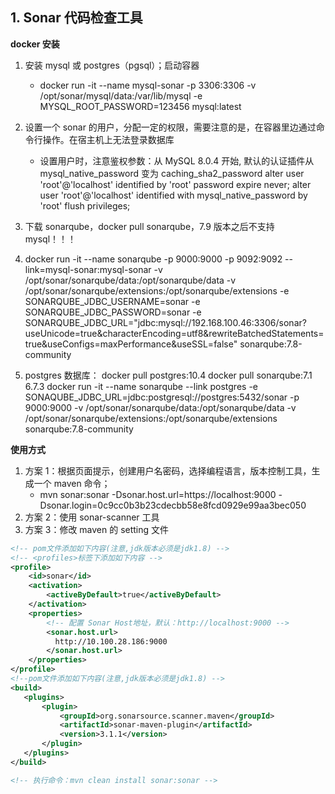 ## 1. Sonar 代码检查工具

**docker 安装**

1. 安装 mysql 或 postgres（pgsql）；启动容器
   - docker run -it --name mysql-sonar -p 3306:3306 -v /opt/sonar/mysql/data:/var/lib/mysql -e MYSQL_ROOT_PASSWORD=123456 mysql:latest
2. 设置一个 sonar 的用户，分配一定的权限，需要注意的是，在容器里边通过命令行操作。在宿主机上无法登录数据库
   - 设置用户时，注意鉴权参数：从 MySQL 8.0.4 开始, 默认的认证插件从 mysql_native_password 变为 caching_sha2_password
     alter user 'root'@'localhost' identified by 'root' password expire never;
     alter user 'root'@'localhost' identified with mysql_native_password by 'root'
     flush privileges;
3. 下载 sonarqube，docker pull sonarqube，7.9 版本之后不支持 mysql！！！
4. docker run -it --name sonarqube -p 9000:9000 -p 9092:9092 --link=mysql-sonar:mysql-sonar -v /opt/sonar/sonarqube/data:/opt/sonarqube/data -v /opt/sonar/sonarqube/extensions:/opt/sonarqube/extensions -e SONARQUBE_JDBC_USERNAME=sonar -e SONARQUBE_JDBC_PASSWORD=sonar -e SONARQUBE_JDBC_URL="jdbc:mysql://192.168.100.46:3306/sonar?useUnicode=true&characterEncoding=utf8&rewriteBatchedStatements=true&useConfigs=maxPerformance&useSSL=false" sonarqube:7.8-community

5. postgres 数据库：
   docker pull postgres:10.4
   docker pull sonarqube:7.1 6.7.3
   docker run -it --name sonarqube --link postgres -e SONAQUBE_JDBC_URL=jdbc:postgresql://postgres:5432/sonar -p 9000:9000 -v /opt/sonar/sonarqube/data:/opt/sonarqube/data -v /opt/sonar/sonarqube/extensions:/opt/sonarqube/extensions sonarqube:7.8-community

**使用方式**

1. 方案 1：根据页面提示，创建用户名密码，选择编程语言，版本控制工具，生成一个 maven 命令；
   - mvn sonar:sonar -Dsonar.host.url=https://localhost:9000 -Dsonar.login=0c9cc0b3b23cdecbb58e8fcd0929e99aa3bec050
2. 方案 2：使用 sonar-scanner 工具
3. 方案 3：修改 maven 的 setting 文件

```xml
<!-- pom文件添加如下内容(注意,jdk版本必须是jdk1.8) -->
<!-- <profiles>标签下添加如下内容 -->
<profile>
    <id>sonar</id>
    <activation>
        <activeByDefault>true</activeByDefault>
    </activation>
    <properties>
        <!-- 配置 Sonar Host地址，默认：http://localhost:9000 -->
        <sonar.host.url>
          http://10.100.28.186:9000
        </sonar.host.url>
    </properties>
</profile>
<!--pom文件添加如下内容(注意,jdk版本必须是jdk1.8) -->
<build>
   <plugins>
       <plugin>
           <groupId>org.sonarsource.scanner.maven</groupId>
           <artifactId>sonar-maven-plugin</artifactId>
           <version>3.1.1</version>
       </plugin>
   </plugins>
</build>

<!-- 执行命令：mvn clean install sonar:sonar -->
```
